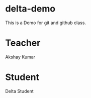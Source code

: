 # delta-demo
This is a Demo for git and github class.

# Teacher
Akshay Kumar

# Student
Delta Student